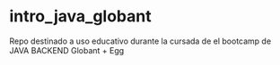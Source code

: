 # intro_java_globant

Repo destinado a uso educativo durante la cursada de el bootcamp de JAVA BACKEND Globant + Egg
